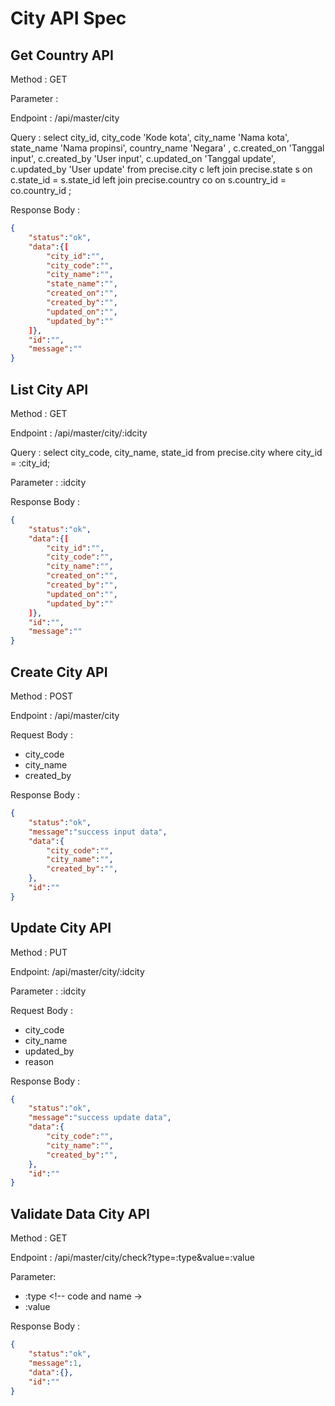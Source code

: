 # City API Spec

## Get Country API

Method : GET

Parameter : 

Endpoint : /api/master/city

Query : select city_id, city_code 'Kode kota', city_name 'Nama kota', state_name 'Nama propinsi', country_name 'Negara'
, c.created_on 'Tanggal input', c.created_by 'User input', c.updated_on 'Tanggal update', c.updated_by 'User update'
from precise.city c
left join precise.state s on c.state_id = s.state_id
left join precise.country co on s.country_id = co.country_id
;

Response Body :

```json
{
    "status":"ok",
    "data":{[
        "city_id":"",
        "city_code":"",
        "city_name":"",
        "state_name":"",
        "created_on":"",
        "created_by":"",
        "updated_on":"",
        "updated_by":""
    ]},
    "id":"",
    "message":""
}
```

## List City API

Method : GET

Endpoint : /api/master/city/:idcity

Query : select city_code, city_name, state_id from precise.city where city_id = :city_id;

Parameter : :idcity

Response Body :

```json
{
    "status":"ok",
    "data":{[
        "city_id":"",
        "city_code":"",
        "city_name":"",
        "created_on":"",
        "created_by":"",
        "updated_on":"",
        "updated_by":""
    ]},
    "id":"",
    "message":""
}
```

## Create City API

Method : POST

Endpoint : /api/master/city

Request Body :

- city_code
- city_name
- created_by

Response Body :

```json
{
    "status":"ok",
    "message":"success input data",
    "data":{
        "city_code":"",
        "city_name":"",
        "created_by":"",
    },
    "id":""
}
```

## Update City API

Method : PUT

Endpoint: /api/master/city/:idcity

Parameter : :idcity

Request Body :

- city_code
- city_name
- updated_by
- reason

Response Body :

```json
{
    "status":"ok",
    "message":"success update data",
    "data":{
        "city_code":"",
        "city_name":"",
        "created_by":"",
    },
    "id":""
}
```

## Validate Data City API

Method : GET

Endpoint : /api/master/city/check?type=:type&value=:value

Parameter:
- :type  <!-- code and name ->
- :value

Response Body :

```json
{
    "status":"ok",
    "message":1,
    "data":{},
    "id":""
}
```